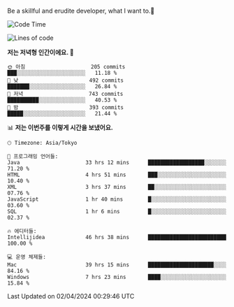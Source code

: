 Be a skillful and erudite developer, what I want to.👶

<!--START_SECTION:waka-->
![Code Time](http://img.shields.io/badge/Code%20Time-641%20hrs%2030%20mins-blue)

![Lines of code](https://img.shields.io/badge/%EC%A0%80%EB%8A%94%20%EC%97%AC%ED%83%9C%EA%B9%8C%EC%A7%80%20-1.1%20million%20%EC%A4%84%EC%9D%98%20%EC%BD%94%EB%93%9C%EB%A5%BC%20%EC%9E%91%EC%84%B1%ED%96%88%EC%96%B4%EC%9A%94.-blue)

**저는 저녁형 인간이에요. 🦉** 

```text
🌞 아침                     205 commits         ███░░░░░░░░░░░░░░░░░░░░░░   11.18 % 
🌆 낮　                     492 commits         ███████░░░░░░░░░░░░░░░░░░   26.84 % 
🌃 저녁                     743 commits         ██████████░░░░░░░░░░░░░░░   40.53 % 
🌙 밤　                     393 commits         █████░░░░░░░░░░░░░░░░░░░░   21.44 % 
```


📊 **저는 이번주를 이렇게 시간을 보냈어요.** 

```text
🕑︎ Timezone: Asia/Tokyo

💬 프로그래밍 언어들: 
Java                     33 hrs 12 mins      ██████████████████░░░░░░░   71.20 % 
HTML                     4 hrs 51 mins       ███░░░░░░░░░░░░░░░░░░░░░░   10.40 % 
XML                      3 hrs 37 mins       ██░░░░░░░░░░░░░░░░░░░░░░░   07.76 % 
JavaScript               1 hr 40 mins        █░░░░░░░░░░░░░░░░░░░░░░░░   03.60 % 
SQL                      1 hr 6 mins         █░░░░░░░░░░░░░░░░░░░░░░░░   02.37 % 

🔥 에디터들: 
Intellijidea             46 hrs 38 mins      █████████████████████████   100.00 % 

💻 운영 체제들: 
Mac                      39 hrs 15 mins      █████████████████████░░░░   84.16 % 
Windows                  7 hrs 23 mins       ████░░░░░░░░░░░░░░░░░░░░░   15.84 % 
```


 Last Updated on 02/04/2024 00:29:46 UTC
<!--END_SECTION:waka-->
